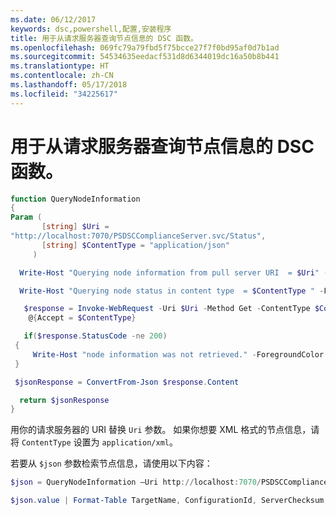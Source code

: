 ```yaml
---
ms.date: 06/12/2017
keywords: dsc,powershell,配置,安装程序
title: 用于从请求服务器查询节点信息的 DSC 函数。
ms.openlocfilehash: 069fc79a79fbd5f75bcce27f7f0bd95af0d7b1ad
ms.sourcegitcommit: 54534635eedacf531d8d6344019dc16a50b8b441
ms.translationtype: HT
ms.contentlocale: zh-CN
ms.lasthandoff: 05/17/2018
ms.locfileid: "34225617"
---
```

# <a name="dsc-function-to-query-node-information-from-pull-server"></a>用于从请求服务器查询节点信息的 DSC 函数。

```powershell
function QueryNodeInformation
{
Param (
       [string] $Uri =
"http://localhost:7070/PSDSCComplianceServer.svc/Status",
       [string] $ContentType = "application/json"
     )

  Write-Host "Querying node information from pull server URI  = $Uri" -ForegroundColor Green

  Write-Host "Querying node status in content type  = $ContentType " -ForegroundColor Green

   $response = Invoke-WebRequest -Uri $Uri -Method Get -ContentType $ContentType -UseDefaultCredentials -Headers
    @{Accept = $ContentType}

   if($response.StatusCode -ne 200)
 {
     Write-Host "node information was not retrieved." -ForegroundColor Red
 }

 $jsonResponse = ConvertFrom-Json $response.Content

  return $jsonResponse
}
```

用你的请求服务器的 URI 替换 `Uri` 参数。 如果你想要 XML 格式的节点信息，请将 `ContentType` 设置为 `application/xml`。

若要从 `$json` 参数检索节点信息，请使用以下内容：

```powershell
$json = QueryNodeInformation –Uri http://localhost:7070/PSDSCComplianceServer.svc/Status

$json.value | Format-Table TargetName, ConfigurationId, ServerChecksum, NodeCompliant, LastComplianceTime, StatusCode
```